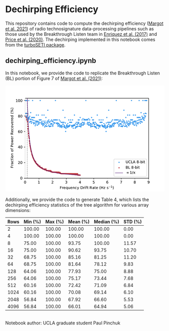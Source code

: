 # Dechirping Efficiency
This repository contains code to compute the dechirping efficiency ([Margot et al. 2021](https://mel.epss.ucla.edu/jlm/publications/Margot21.aj161.technosignatures.pdf)) of radio technosignature data-processing pipelines such as those used by the Breakthrough Listen team in [Enriquez et al. (2017)](https://ui.adsabs.harvard.edu/abs/2017ApJ...849..104E/abstract) and [Price et al. (2020)](https://ui.adsabs.harvard.edu/abs/2020AJ....159...86P/abstract).  The dechirping implemented in this notebook comes from the [turboSETI package](https://github.com/UCBerkeleySETI/turbo_seti).



## dechirping_efficiency.ipynb

In this notebook, we provide the code to replicate the Breakthrough Listen (BL) portion of Figure 7 of [Margot et al. (2021)](https://mel.epss.ucla.edu/jlm/publications/Margot21.aj161.technosignatures.pdf):

![Dechirp_efficiency_compariosn](/images/dechirp_efficiency_comparison.png)

Additionally, we provide the code to generate Table 4, which lists the dechirping efficiency statistics of the tree algorithm for various array dimensions:

|  Rows |  Min (%) |  Max (%) | Mean (%) |Median (%)|  STD (%) |
|-------|----------|----------|----------|----------|----------|
|     2 |   100.00 |   100.00 |   100.00 |   100.00 |     0.00 |
|     4 |   100.00 |   100.00 |   100.00 |   100.00 |     0.00 |
|     8 |    75.00 |   100.00 |    93.75 |   100.00 |    11.57 |
|    16 |    75.00 |   100.00 |    90.62 |    93.75 |    10.70 |
|    32 |    68.75 |   100.00 |    85.16 |    81.25 |    11.20 |
|    64 |    68.75 |   100.00 |    81.64 |    78.12 |     9.83 |
|   128 |    64.06 |   100.00 |    77.93 |    75.00 |     8.88 |
|   256 |    64.06 |   100.00 |    75.17 |    73.44 |     7.68 |
|   512 |    60.16 |   100.00 |    72.42 |    71.09 |     6.84 |
|  1024 |    60.16 |   100.00 |    70.08 |    69.14 |     6.10 |
|  2048 |    56.84 |   100.00 |    67.92 |    66.60 |     5.53 |
|  4096 |    56.84 |   100.00 |    66.01 |    64.94 |     5.06 |

<br>
Notebook author: UCLA graduate student Paul Pinchuk

